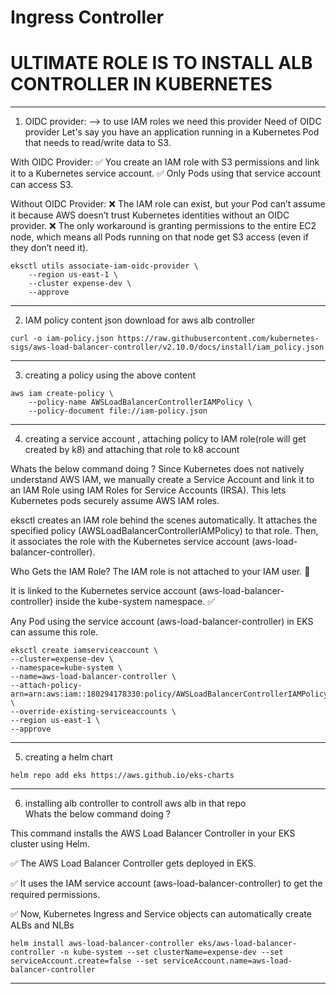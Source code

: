 # Ingress Controller
# ULTIMATE ROLE IS TO INSTALL ALB CONTROLLER IN KUBERNETES
---------------------------------------------------------------------
1. OIDC provider: --> to use IAM roles we need this provider
Need of OIDC provider
Let's say you have an application running in a Kubernetes Pod that needs to read/write data to S3.

With OIDC Provider: ✅ You create an IAM role with S3 permissions and link it to a Kubernetes service account.
✅ Only Pods using that service account can access S3.

Without OIDC Provider: ❌ The IAM role can exist, but your Pod can’t assume it because AWS doesn’t trust Kubernetes identities without an OIDC provider.
❌ The only workaround is granting permissions to the entire EC2 node, which means all Pods running on that node get S3 access (even if they don’t need it).

```
eksctl utils associate-iam-oidc-provider \
    --region us-east-1 \
    --cluster expense-dev \
    --approve
```
---------------------------------------------------------------------
2. IAM policy content json download for aws alb controller 

```
curl -o iam-policy.json https://raw.githubusercontent.com/kubernetes-sigs/aws-load-balancer-controller/v2.10.0/docs/install/iam_policy.json
```
---------------------------------------------------------------------
3. creating a policy using the above content
```
aws iam create-policy \
    --policy-name AWSLoadBalancerControllerIAMPolicy \
    --policy-document file://iam-policy.json
```
---------------------------------------------------------------------
4. creating a service account ,  attaching policy to IAM role(role will get created by k8) and attaching that role  to k8 account 

Whats the below command doing ?
Since Kubernetes does not natively understand AWS IAM, we manually create a Service Account and link it to an IAM Role using IAM Roles for Service Accounts (IRSA). This lets Kubernetes pods securely assume AWS IAM roles.

eksctl creates an IAM role behind the scenes automatically.
It attaches the specified policy (AWSLoadBalancerControllerIAMPolicy) to that role.
Then, it associates the role with the Kubernetes service account (aws-load-balancer-controller).

Who Gets the IAM Role?
The IAM role is not attached to your IAM user. 🚫

It is linked to the Kubernetes service account (aws-load-balancer-controller) inside the kube-system namespace. ✅

Any Pod using the service account (aws-load-balancer-controller) in EKS can assume this role.

```
eksctl create iamserviceaccount \
--cluster=expense-dev \
--namespace=kube-system \
--name=aws-load-balancer-controller \
--attach-policy-arn=arn:aws:iam::180294178330:policy/AWSLoadBalancerControllerIAMPolicy \
--override-existing-serviceaccounts \
--region us-east-1 \
--approve
```
---------------------------------------------------------------------
5. creating a helm chart
```
helm repo add eks https://aws.github.io/eks-charts
```
---------------------------------------------------------------------
6. installing alb controller to controll aws alb in that repo  
Whats the below command doing ?

This command installs the AWS Load Balancer Controller in your EKS cluster using Helm.

✅ The AWS Load Balancer Controller gets deployed in EKS.

✅ It uses the IAM service account (aws-load-balancer-controller) to get the required permissions.

✅ Now, Kubernetes Ingress and Service objects can automatically create ALBs and NLBs

```
helm install aws-load-balancer-controller eks/aws-load-balancer-controller -n kube-system --set clusterName=expense-dev --set serviceAccount.create=false --set serviceAccount.name=aws-load-balancer-controller
```
---------------------------------------------------------------------
